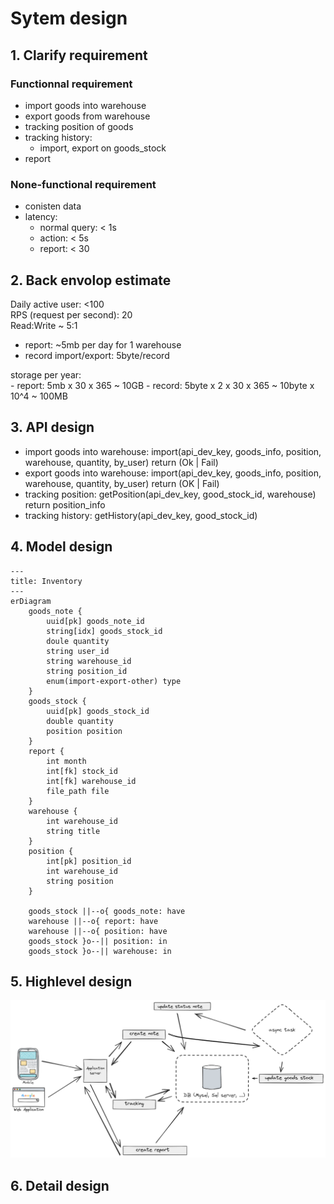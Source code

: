 # Sytem design

## 1. Clarify requirement

### Functionnal requirement

- import goods into warehouse
- export goods from warehouse
- tracking position of goods
- tracking history:
    - import, export on goods_stock
- report

### None-functional requirement

- conisten data
- latency:
    - normal query: < 1s
    - action: < 5s
    - report: < 30

## 2. Back envolop estimate

Daily active user: <100  
RPS (request per second): 20  
Read:Write ~ 5:1  

- report: ~5mb per day for 1 warehouse  
- record import/export: 5byte/record

storage per year:  
    - report: 5mb x 30 x 365 ~ 10GB
    - record: 5byte x 2 x 30 x 365 ~ 10byte x 10^4 ~ 100MB

## 3. API design

- import goods into warehouse: import(api_dev_key, goods_info, position, warehouse, quantity, by_user) return (Ok | Fail)
- export goods into warehouse: import(api_dev_key, goods_info, position, warehouse, quantity, by_user) return (OK | Fail)
- tracking position: getPosition(api_dev_key, good_stock_id, warehouse) return position_info
- tracking history:  getHistory(api_dev_key, good_stock_id)

## 4. Model design

```mermaid
---
title: Inventory
---
erDiagram
    goods_note {
        uuid[pk] goods_note_id
        string[idx] goods_stock_id 
        doule quantity
        string user_id
        string warehouse_id
        string position_id
        enum(import-export-other) type    
    }
    goods_stock {
        uuid[pk] goods_stock_id
        double quantity
        position position
    }
    report {
        int month
        int[fk] stock_id
        int[fk] warehouse_id
        file_path file
    }
    warehouse {
        int warehouse_id
        string title
    }
    position {
        int[pk] position_id
        int warehouse_id
        string position
    }

    goods_stock ||--o{ goods_note: have
    warehouse ||--o{ report: have
    warehouse ||--o{ position: have
    goods_stock }o--|| position: in
    goods_stock }o--|| warehouse: in

```

## 5. Highlevel design

![highlevel design](./highlevel_design.png)


## 6. Detail design